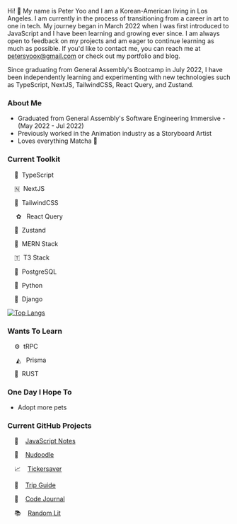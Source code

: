 Hi! 👋 My name is Peter Yoo and I am a Korean-American living in Los Angeles. I am currently in the process of transitioning from a career in art to one in tech. My journey began in March 2022 when I was first introduced to JavaScript and I have been learning and growing ever since. I am always open to feedback on my projects and am eager to continue learning as much as possible. If you'd like to contact me, you can reach me at petersyoox@gmail.com or check out my portfolio and blog.

Since graduating from General Assembly's Bootcamp in July 2022, I have been independently learning and experimenting with new technologies such as TypeScript, NextJS, TailwindCSS, React Query, and Zustand.

### About Me
- Graduated from General Assembly's Software Engineering Immersive - (May 2022 - Jul 2022)
- Previously worked in the Animation industry as a Storyboard Artist
- Loves everything Matcha 🍵

### Current Toolkit
&nbsp;&nbsp;&nbsp; 🥂 &nbsp;TypeScript &nbsp;&nbsp;&nbsp;

&nbsp;&nbsp;&nbsp; 🇳 &nbsp;NextJS &nbsp;&nbsp;&nbsp;

&nbsp;&nbsp;&nbsp; 💨 &nbsp;TailwindCSS &nbsp;&nbsp;&nbsp;

&nbsp;&nbsp;&nbsp;&nbsp; ✿ &nbsp;&nbsp;React Query &nbsp;&nbsp;&nbsp;

&nbsp;&nbsp;&nbsp; 🐻 &nbsp;Zustand &nbsp;&nbsp;&nbsp;

&nbsp;&nbsp;&nbsp; 🍃 &nbsp;MERN Stack &nbsp;&nbsp;&nbsp;

&nbsp;&nbsp;&nbsp; 🇹 &nbsp;T3 Stack &nbsp;&nbsp;&nbsp;

&nbsp;&nbsp;&nbsp; 🐘 &nbsp;PostgreSQL &nbsp;&nbsp;&nbsp;

&nbsp;&nbsp;&nbsp; 🐍 &nbsp;Python &nbsp;&nbsp;&nbsp;

&nbsp;&nbsp;&nbsp; 🐸 &nbsp;Django &nbsp;&nbsp;&nbsp;


[![Top Langs](https://github-readme-stats.vercel.app/api/top-langs/?username=petersyoo&langs_count=7&layout=compact)](https://github.com/anuraghazra/github-readme-stats)

### Wants To Learn
&nbsp;&nbsp;&nbsp; ⚙️ &nbsp;tRPC

&nbsp;&nbsp;&nbsp;&nbsp; ◭ &nbsp;&nbsp;Prisma

&nbsp;&nbsp;&nbsp; 🦀 &nbsp;RUST

### One Day I Hope To
- Adopt more pets

### Current GitHub Projects
&nbsp;&nbsp;&nbsp; 📙 &nbsp;&nbsp;&nbsp;[JavaScript Notes](https://github.com/PeterSYoo/javascript-notes-nextjs-tailwind)

&nbsp;&nbsp;&nbsp; 🎨 &nbsp;&nbsp;&nbsp;[Nudoodle](https://github.com/PeterSYoo/doodlezilla-nextjs-tailwind)

&nbsp;&nbsp;&nbsp; 📈 &nbsp;&nbsp;&nbsp;[Tickersaver](https://github.com/PeterSYoo/stocksaver-nextjs-tailwind)

&nbsp;&nbsp;&nbsp; 🏨 &nbsp;&nbsp;&nbsp;[Trip Guide](https://github.com/PeterSYoo/Hotel-Booking-App-with-Nextjs-Typescript-and-TailwindCss)

&nbsp;&nbsp;&nbsp; 📝 &nbsp;&nbsp;&nbsp;[Code Journal](https://github.com/PeterSYoo/code-journal)

&nbsp;&nbsp;&nbsp; 📚 &nbsp;&nbsp;&nbsp;[Random Lit](https://github.com/PeterSYoo/randomBookGenreGenerator) 
